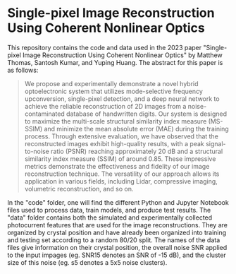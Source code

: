 # Single-pixel Image Reconstruction Using Coherent Nonlinear Optics

This repository contains the code and data used in the 2023 paper "Single-pixel Image Reconstruction Using Coherent Nonlinear Optics" by Matthew Thomas, Santosh Kumar, and Yuping Huang. The abstract for this paper is as follows:

> We propose and experimentally demonstrate a novel hybrid optoelectronic system that utilizes mode-selective frequency upconversion, single-pixel detection, and a deep neural network to achieve the reliable reconstruction of 2D images from a noise-contaminated database of handwritten digits. Our system is designed to maximize the multi-scale structural similarity index measure (MS-SSIM) and minimize the mean absolute error (MAE) during the training process. Through extensive evaluation, we have observed that the reconstructed images exhibit high-quality results, with a peak signal-to-noise ratio (PSNR) reaching approximately 20 dB and a structural similarity index measure (SSIM) of around 0.85. These impressive metrics demonstrate the effectiveness and fidelity of our image reconstruction technique. The versatility of our approach allows its application in various fields, including Lidar, compressive imaging, volumetric reconstruction, and so on.

In the "code" folder, one will find the different Python and Jupyter Notebook files used to process data, train models, and produce test results. The "data" folder contains both the simulated and experimentally collected photocurrent features that are used for the image reconstructions. They are organized by crystal position and have already been organized into training and testing set according to a random 80/20 split. The names of the data files give information on their crystal position, the overall noise SNR applied to the input impages (eg. SNR15 denotes an SNR of -15 dB), and the cluster size of this noise (eg. s5 denotes a 5x5 noise clusters).
